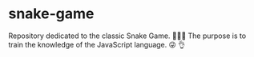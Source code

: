 # snake-game
Repository dedicated to the classic Snake Game. :snake::apple::sparkles: The purpose is to train the knowledge of the JavaScript language. :stuck_out_tongue_winking_eye: :ok_hand:

